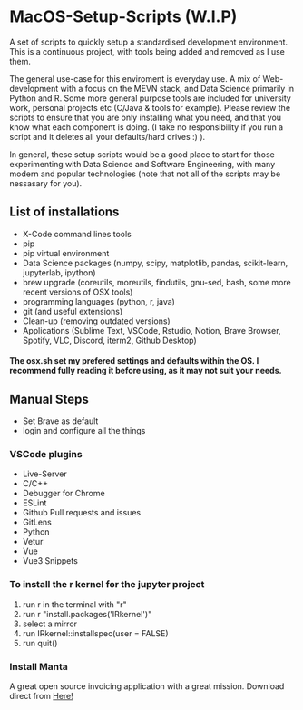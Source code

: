 # MacOS-Setup-Scripts (W.I.P)
A set of scripts to quickly setup a standardised development environment. This is a continuous project, with tools being added and removed as I use them. 

The general use-case for this enviroment is everyday use. A mix of Web-development with a focus on the MEVN stack, and Data Science primarily in Python and R. Some more general purpose tools are included for university work, personal projects etc (C/Java & tools for example). Please review the scripts to ensure that you are only installing what you need, and that you know what each component is doing. (I take no responsibility if you run a script and it deletes all your defaults/hard drives :) ). 

In general, these setup scripts would be a good place to start for those experimenting with Data Science and Software Engineering, with many modern and popular technologies (note that not all of the scripts may be nessasary for you).

## List of installations
- X-Code command lines tools
- pip
- pip virtual environment
- Data Science packages (numpy, scipy, matplotlib, pandas, scikit-learn, jupyterlab, ipython)
- brew upgrade (coreutils, moreutils, findutils, gnu-sed, bash, some more recent versions of OSX tools)
- programming languages (python, r, java)
- git (and useful extensions)
- Clean-up (removing outdated versions) 
- Applications (Sublime Text, VSCode, Rstudio, Notion, Brave Browser, Spotify, VLC, Discord, iterm2, Github Desktop)

#### The osx.sh set my prefered settings and defaults within the OS. I recommend fully reading it before using, as it may not suit your needs.

## Manual Steps

- Set Brave as default 
- login and configure all the things

### VSCode plugins
- Live-Server
- C/C++
- Debugger for Chrome
- ESLint
- Github Pull requests and issues
- GitLens
- Python
- Vetur
- Vue
- Vue3 Snippets

### To install the r kernel for the jupyter project
1. run r in the terminal with "r"
2. run r "install.packages('IRkernel')"
3. select a mirror
4. run IRkernel::installspec(user = FALSE)
5.  run quit()

### Install Manta
A great open source invoicing application with a great mission.
Download direct from [Here!](https://github.com/hql287/Manta#downloads)